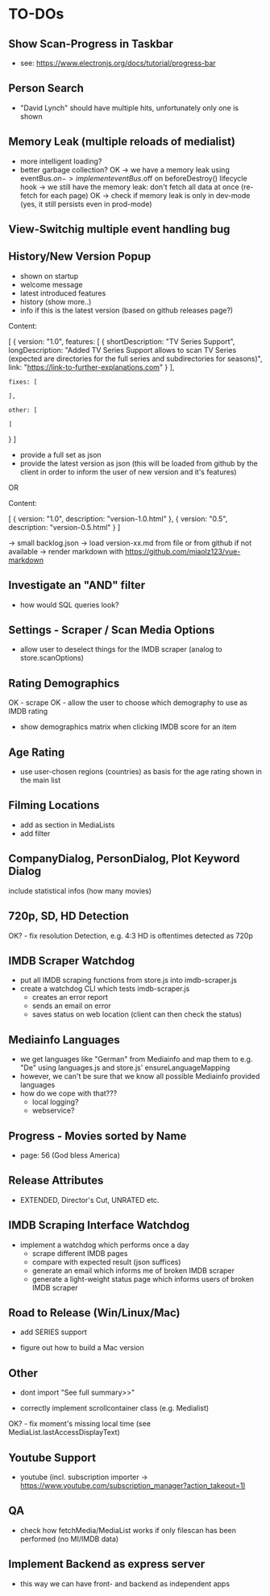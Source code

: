 # TO-DOs

## Show Scan-Progress in Taskbar
- see: https://www.electronjs.org/docs/tutorial/progress-bar

## Person Search
- "David Lynch" should have multiple hits, unfortunately only one is shown

## Memory Leak (multiple reloads of medialist)
- more intelligent loading?
- better garbage collection?
OK -> we have a memory leak using eventBus.$on -> implement eventBus.$off on beforeDestroy() lifecycle hook
-> we still have the memory leak: don't fetch all data at once (re-fetch for each page)
OK -> check if memory leak is only in dev-mode (yes, it still persists even in prod-mode)

## View-Switchig multiple event handling bug

## History/New Version Popup
- shown on startup
- welcome message
- latest introduced features
- history (show more..)
- info if this is the latest version (based on github releases page?)

Content:

[
  {
    version: "1.0",
    features: [
      {
        shortDescription: "TV Series Support",
        longDescription: "Added TV Series Support allows to scan TV Series (expected are directories for the full series and subdirectories for seasons)",
        link: "https://link-to-further-explanations.com"
      }
    ],

    fixes: [

    ],

    other: [

    ]
  }
]
- provide a full set as json
- provide the latest version as json (this will be loaded from github by the client in order to inform the user of new version and it's features)

OR

Content:

[
  {
    version: "1.0",
    description: "version-1.0.html"
  },
  {
    version: "0.5",
    description: "version-0.5.html"
  }
]

-> small backlog.json
-> load version-xx.md from file or from github if not available
-> render markdown with https://github.com/miaolz123/vue-markdown

## Investigate an "AND" filter
- how would SQL queries look?

## Settings - Scraper / Scan Media Options
- allow user to deselect things for the IMDB scraper (analog to store.scanOptions)

## Rating Demographics
OK - scrape
OK - allow the user to choose which demography to use as IMDB rating
- show demographics matrix when clicking IMDB score for an item

## Age Rating
- use user-chosen regions (countries) as basis for the age rating shown in the main list

## Filming Locations
- add as section in MediaLists
- add filter

## CompanyDialog, PersonDialog, Plot Keyword Dialog
include statistical infos (how many movies)

## 720p, SD, HD Detection
OK? - fix resolution Detection, e.g. 4:3 HD is oftentimes detected as 720p

## IMDB Scraper Watchdog
- put all IMDB scraping functions from store.js into imdb-scraper.js
- create a watchdog CLI which tests imdb-scraper.js
  - creates an error report
  - sends an email on error
  - saves status on web location (client can then check the status)

## Mediainfo Languages
- we get languages like "German" from Mediainfo and map them to e.g. "De" using languages.js and store.js' ensureLanguageMapping
- however, we can't be sure that we know all possible Mediainfo provided languages
- how do we cope with that???
  - local logging?
  - webservice?

## Progress - Movies sorted by Name
- page: 56 (God bless America)

## Release Attributes
- EXTENDED, Director's Cut, UNRATED etc.

## IMDB Scraping Interface Watchdog
- implement a watchdog which performs once a day
  - scrape different IMDB pages
  - compare with expected result (json suffices)
  - generate an email which informs me of broken IMDB scraper
  - generate a light-weight status page which informs users of broken IMDB scraper

## Road to Release (Win/Linux/Mac)
- add SERIES support

- figure out how to build a Mac version

## Other
- dont import "See full summary>>"

- correctly implement scrollcontainer class (e.g. Medialist)

OK? - fix moment's missing local time (see MediaList.lastAccessDisplayText)

## Youtube Support
- youtube (incl. subscription importer -> <https://www.youtube.com/subscription_manager?action_takeout=1)>

## QA

- check how fetchMedia/MediaList works if only filescan has been performed (no MI/IMDB data)

## Implement Backend as express server
- this way we can have front- and backend as independent apps
